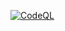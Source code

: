 [![CodeQL](https://github.com/Yavar-Hasansoy/python-ghas/actions/workflows/codeql-analysis.yml/badge.svg?branch=master)](https://github.com/Yavar-Hasansoy/python-ghas/actions/workflows/codeql-analysis.yml)
